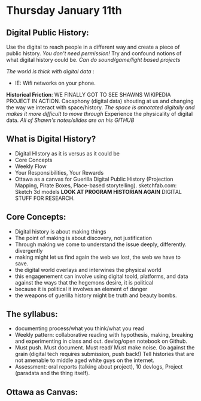 # Thursday January 11th

## Digital Public History:
Use the digital to reach people in a different way and create a piece of public history.
*You don't need permission!* 
Try and confound notions of what digital history could be.
*Can do sound/game/light based projects*

*The world is thick with digital data* :
- IE: Wifi networks on your phone. 

**Historical Friction**:
WE FINALLY GOT TO SEE SHAWNS WIKIPEDIA PROJECT IN ACTION. Cacaphony (digital data) shouting at us and changing the way we interact with space/history. *The space is annotated digitally and makes it more difficult to move through* Experience the physicality of digital data. 
*All of Shawn's notes/slides are on his GITHUB*

## What is Digital History?
- Digital HIstory as it is versus as it could be 
- Core Concepts
- Weekly Flow
- Your Responsibilities, Your Rewards
- Ottawa as a canvas for Guerilla Digital Public History (Projection Mapping, Pirate Boxes, Place-based storytelling).
sketchfab.com: Sketch 3d models 
**LOOK AT PROGRAM HISTORIAN AGAIN** DIGITAL STUFF FOR RESEARCH. 

## Core Concepts:
- Digital history is about making things
- The point of making is about discovery, not justification
- Through making we come to understand the issue deeply, differently. divergently
- making might let us find again the web we lost, the web we have to save.
- the digital world overlays and interwines the physical world
- this engagenement can involve using digital toold, platforms, and data against the ways that the hegemons desire, it is political
- because it is political it involves an element of danger
- the weapons of guerilla history might be truth and beauty bombs.

## The syllabus:
- documenting process/what you think/what you read
- Weekly pattern: collaborative reading with hypothesis, making, breaking and experimenting in class and out. devlog/open notebook on Github.
- Must push. Must document. Must read/ Must make noise. Go against the grain (digital tech requires submission, push back!) Tell histories that are not amenable to middle aged white guys on the internet. 
- Assessment: oral reports (talking about project), 10 devlogs, Project (paradata and the thing itself). 

## Ottawa as Canvas:


